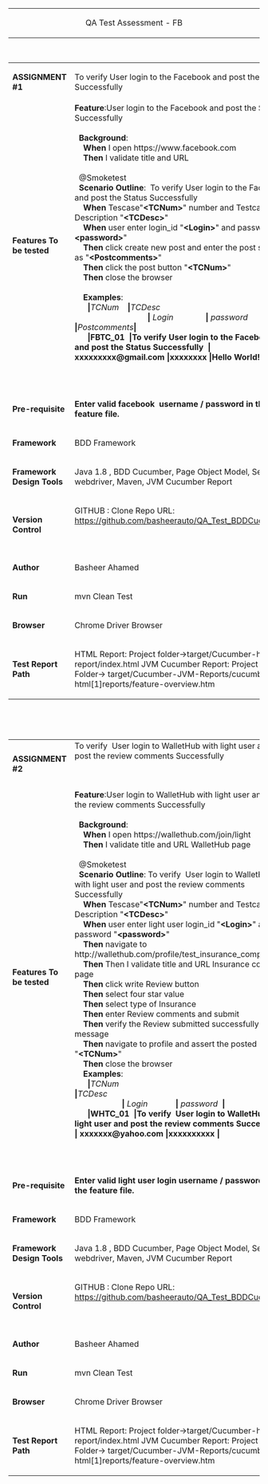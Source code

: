<table width="750">
<tbody>
<tr>
<td width="750">
<p style="text-align: center;">QA Test Assessment - FB</p>
</td>
</tr>
</tbody>
</table>
<p>&nbsp;</p>
<table width="750">
<tbody>
<tr>
<td width="156">
<p><strong>ASSIGNMENT #1</strong></p>
</td>
<td width="594">
<p>To verify User login to the Facebook and post the Status Successfully</p>
</td>
</tr>
<tr>
<td width="156">
<p><strong>Features To be tested</strong></p>
</td>
<td width="594"><strong>Feature</strong>:User login to the Facebook and post the Status Successfully<br /> <br /> &nbsp; <strong>Background</strong>:<br /> &nbsp;&nbsp;&nbsp; <strong>When </strong>I open https://www.facebook.com<br /> &nbsp;&nbsp;&nbsp; <strong>Then </strong>I validate title and URL<br /> <br /> &nbsp; @Smoketest<br /> &nbsp; <strong>Scenario Outline</strong>:&nbsp; To verify User login to the Facebook and post the Status Successfully<br /> &nbsp;&nbsp;&nbsp; <strong>When </strong>Tescase"<strong>&lt;TCNum&gt;</strong>" number and Testcase Description "<strong>&lt;TCDesc&gt;</strong>"<br /> &nbsp;&nbsp;&nbsp; <strong>When </strong>user enter login_id "<strong>&lt;Login&gt;</strong>" and password "<strong>&lt;password&gt;</strong>"<br /> &nbsp;&nbsp;&nbsp; <strong>Then </strong>click create new post and enter the post status as "<strong>&lt;Postcomments&gt;</strong>"<br /> &nbsp;&nbsp;&nbsp; <strong>Then </strong>click the post button "<strong>&lt;TCNum&gt;</strong>"<br /> &nbsp;&nbsp;&nbsp; <strong>Then </strong>close the browser<br /> <br /> &nbsp;&nbsp;&nbsp; <strong>Examples</strong>:<br /> &nbsp;&nbsp;&nbsp;&nbsp;&nbsp; <strong>|</strong><em>TCNum&nbsp;&nbsp;&nbsp; </em><strong>|</strong><em>TCDesc&nbsp;&nbsp;&nbsp;&nbsp;&nbsp;&nbsp;&nbsp;&nbsp;&nbsp;&nbsp;&nbsp;&nbsp;&nbsp;&nbsp;&nbsp;&nbsp;&nbsp;&nbsp;&nbsp;&nbsp;&nbsp;&nbsp;&nbsp;&nbsp;&nbsp;&nbsp;&nbsp;&nbsp;&nbsp;&nbsp; &nbsp;&nbsp;&nbsp;&nbsp;&nbsp;&nbsp;&nbsp;&nbsp;&nbsp;&nbsp;&nbsp;&nbsp;&nbsp;&nbsp;&nbsp;&nbsp;&nbsp;&nbsp;&nbsp;&nbsp;&nbsp;&nbsp;&nbsp;&nbsp;&nbsp;&nbsp;&nbsp;&nbsp;&nbsp;&nbsp;&nbsp;&nbsp;&nbsp;&nbsp;</em><strong>| </strong><em>Login&nbsp;&nbsp;&nbsp;&nbsp;&nbsp;&nbsp;&nbsp;&nbsp;&nbsp;&nbsp;&nbsp;&nbsp;&nbsp;&nbsp; </em><strong>| </strong><em>password&nbsp; </em><strong>|</strong><em>Postcomments</em><strong>|<br /> &nbsp;&nbsp;&nbsp;&nbsp;&nbsp; |</strong><strong>FBTC_01&nbsp; </strong><strong>|</strong><strong>To verify User login to the Facebook and post the Status Successfully&nbsp; </strong><strong>| </strong><strong>xxxxxxxxx@gmail.com </strong><strong>|</strong><strong>xxxxxxxx</strong> <strong>|</strong><strong>Hello World!</strong><strong>|</strong>
<p>&nbsp;</p>
</td>
</tr>
<tr>
<td width="156">
<p><strong>Pre-requisite </strong></p>
</td>
<td width="594">
<p><strong>Enter valid facebook &nbsp;username / password in the feature file.</strong></p>
</td>
</tr>
<tr>
<td width="156">
<p><strong>Framework</strong></p>
</td>
<td width="594">
<p>BDD Framework</p>
</td>
</tr>
<tr>
<td width="156">
<p><strong>Framework Design Tools</strong></p>
</td>
<td width="594">
<p>Java 1.8 , BDD Cucumber, Page Object Model, Selenium webdriver, Maven, JVM Cucumber Report</p>
</td>
</tr>
<tr>
<td width="156">
<p><strong>Version Control</strong></p>
</td>
<td width="594">
<p>GITHUB : Clone Repo URL: <a href="https://github.com/basheerauto/QA_Test_WalletHub">https://github.com/basheerauto/QA_Test_BDDCucumber</a></p>
<p>&nbsp;</p>
</td>
</tr>
<tr>
<td width="156">
<p><strong>Author </strong></p>
</td>
<td width="594">
<p>Basheer Ahamed</p>
</td>
</tr>
<tr>
<td width="156">
<p><strong>Run</strong></p>
</td>
<td width="594">
<p>mvn Clean Test</p>
</td>
</tr>
<tr>
<td width="156">
<p><strong>Browser</strong></p>
</td>
<td width="594">
<p>Chrome Driver Browser</p>
</td>
</tr>
<tr>
<td width="156">
<p><strong>Test Report Path</strong></p>
</td>
<td width="594">
<p>HTML Report: Project folder&rarr;target/Cucumber-html-report/index.html JVM Cucumber Report: Project Folder&rarr; target/Cucumber-JVM-Reports/cucumber-html[1]reports/feature-overview.htm</p>
</td>
</tr>
</tbody>
</table>
<p>&nbsp;</p>
<p>&nbsp;</p>
<table width="750">
<tbody>
<tr>
<td width="156">
<p><strong>ASSIGNMENT #2</strong></p>
</td>
<td width="594">To verify&nbsp; User login to WalletHub with light user and post the review comments Successfully
<p>&nbsp;</p>
</td>
</tr>
<tr>
<td width="156">
<p><strong>Features To be tested</strong></p>
</td>
<td width="594"><strong>Feature</strong>:User login to WalletHub with light user and post the review comments Successfully<br /> <br /> &nbsp; <strong>Background</strong>:<br /> &nbsp;&nbsp;&nbsp; <strong>When </strong>I open https://wallethub.com/join/light<br /> &nbsp;&nbsp;&nbsp; <strong>Then </strong>I validate title and URL WalletHub page<br /> <br /> &nbsp; @Smoketest<br /> &nbsp; <strong>Scenario Outline</strong>: To verify&nbsp; User login to WalletHub with light user and post the review comments Successfully<br /> &nbsp;&nbsp;&nbsp; <strong>When </strong>Tescase"<strong>&lt;TCNum&gt;</strong>" number and Testcase Description "<strong>&lt;TCDesc&gt;</strong>"<br /> &nbsp;&nbsp;&nbsp; <strong>When </strong>user enter light user login_id "<strong>&lt;Login&gt;</strong>" and password "<strong>&lt;password&gt;</strong>"<br /> &nbsp;&nbsp;&nbsp; <strong>Then </strong>navigate to&nbsp; http://wallethub.com/profile/test_insurance_company/<br /> &nbsp;&nbsp;&nbsp; <strong>Then </strong>Then I validate title and URL Insurance company page<br /> &nbsp;&nbsp;&nbsp; <strong>Then </strong>click write Review button<br /> &nbsp;&nbsp;&nbsp; <strong>Then </strong>select four star value<br /> &nbsp;&nbsp;&nbsp; <strong>Then </strong>select type of Insurance<br /> &nbsp;&nbsp;&nbsp; <strong>Then </strong>enter Review comments and submit<br /> &nbsp;&nbsp;&nbsp; <strong>Then </strong>verify the Review submitted successfully message<br /> &nbsp;&nbsp;&nbsp; <strong>Then </strong>navigate to profile and assert the posted review "<strong>&lt;TCNum&gt;</strong>"<br /> &nbsp;&nbsp;&nbsp; <strong>Then </strong>close the browser<br /> &nbsp;&nbsp;&nbsp; <strong>Examples</strong>:<br /> &nbsp;&nbsp;&nbsp;&nbsp;&nbsp; <strong>|</strong><em>TCNum&nbsp;&nbsp;&nbsp; </em><strong>|</strong><em>TCDesc&nbsp;&nbsp;&nbsp;&nbsp;&nbsp;&nbsp;&nbsp;&nbsp;&nbsp;&nbsp;&nbsp;&nbsp;&nbsp;&nbsp;&nbsp;&nbsp;&nbsp;&nbsp;&nbsp;&nbsp;&nbsp;&nbsp;&nbsp;&nbsp;&nbsp;&nbsp;&nbsp;&nbsp;&nbsp;&nbsp;&nbsp;&nbsp;&nbsp;&nbsp;&nbsp;&nbsp;&nbsp;&nbsp;&nbsp;&nbsp;&nbsp;&nbsp;&nbsp;&nbsp;&nbsp;&nbsp;&nbsp;&nbsp;&nbsp;&nbsp;&nbsp;&nbsp;&nbsp;&nbsp;&nbsp;&nbsp;&nbsp;&nbsp;&nbsp;&nbsp;&nbsp;&nbsp;&nbsp;&nbsp; &nbsp;&nbsp;&nbsp;&nbsp;&nbsp;&nbsp;&nbsp;&nbsp;&nbsp;&nbsp;&nbsp;&nbsp;&nbsp;&nbsp;&nbsp;&nbsp;&nbsp;&nbsp;&nbsp;&nbsp;&nbsp;&nbsp;</em><strong>| </strong><em>Login&nbsp;&nbsp;&nbsp;&nbsp;&nbsp;&nbsp;&nbsp;&nbsp;&nbsp;&nbsp;&nbsp;&nbsp; </em><strong>| </strong><em>password&nbsp; </em><strong>|<br /> &nbsp;&nbsp;&nbsp;&nbsp;&nbsp; |</strong><strong>WHTC_01&nbsp; </strong><strong>|</strong><strong>To verify&nbsp; User login to WalletHub with light user and post the review comments Successfully </strong><strong>| </strong><strong>xxxxxxx@yahoo.com </strong><strong>|</strong><strong>xxxxxxxxxx</strong> <strong>|</strong>
<p>&nbsp;</p>
</td>
</tr>
<tr>
<td width="156">
<p><strong>Pre-requisite </strong></p>
</td>
<td width="594">
<p><strong>Enter valid light user login username / password in the feature file.</strong></p>
</td>
</tr>
<tr>
<td width="156">
<p><strong>Framework</strong></p>
</td>
<td width="594">
<p>BDD Framework</p>
</td>
</tr>
<tr>
<td width="156">
<p><strong>Framework Design Tools</strong></p>
</td>
<td width="594">
<p>Java 1.8 , BDD Cucumber, Page Object Model, Selenium webdriver, Maven, JVM Cucumber Report</p>
</td>
</tr>
<tr>
<td width="156">
<p><strong>Version Control</strong></p>
</td>
<td width="594">
<p>GITHUB : Clone Repo URL: <a href="https://github.com/basheerauto/QA_Test_WalletHub">https://github.com/basheerauto/QA_Test_BDDCucumber</a></p>
<p>&nbsp;</p>
</td>
</tr>
<tr>
<td width="156">
<p><strong>Author </strong></p>
</td>
<td width="594">
<p>Basheer Ahamed</p>
</td>
</tr>
<tr>
<td width="156">
<p><strong>Run</strong></p>
</td>
<td width="594">
<p>mvn Clean Test</p>
</td>
</tr>
<tr>
<td width="156">
<p><strong>Browser</strong></p>
</td>
<td width="594">
<p>Chrome Driver Browser</p>
</td>
</tr>
<tr>
<td width="156">
<p><strong>Test Report Path</strong></p>
</td>
<td width="594">
<p>HTML Report: Project folder&rarr;target/Cucumber-html-report/index.html JVM Cucumber Report: Project Folder&rarr; target/Cucumber-JVM-Reports/cucumber-html[1]reports/feature-overview.htm</p>
</td>
</tr>
</tbody>
</table>

